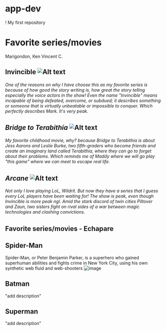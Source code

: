 # app-dev
! My first repository 



# Favorite series/movies
Marigondon, Ken Vincent C.
## **Invincible** ![Alt text](https://ew.com/thmb/loLVuN94pMyDrFUxkFFJOKuouRo=/1500x0/filters:no_upscale():max_bytes(150000):strip_icc():format(webp)/invincible-promo-072023-1-d0957bb94a0545a080a58d3a610e5966.jpg) <h6> One of the reasons on why I have choose this as my favorite series is because of how good the story writing is, how great the story telling especially the voice actors in the show! Even the name "Invincible" means incapable of being defeated, overcome, or subdued; it describes something or someone that is virtually unbeatable or impossible to conquer. Which perfectly describes Mark. It's very peak. </h6>
## *Bridge to Terabithia* ![Alt text](https://miro.medium.com/v2/resize:fit:1400/format:webp/1*EuMFNj7L9wYyEVb4aO5vAg.jpeg) <h6> My favorite childhood movie, why? because Bridge to Terabithia is about Jess Aarons and Leslie Burke, two fifth-graders who become friends and create an imaginary land called Terabithia, where they can go to forget about their problems. Which reminds me of Maddy where we will go play "this game" where we can meet to escape real life. </h6>
## *Arcane* ![Alt text](https://assets-prd.ignimgs.com/2024/06/11/artwork-1718103614515.jpeg) <h6> Not only I love playing LoL, Wildrit. But now they have a series that I guess every LoL players have been waiting for! The show is peak, even though Invincible is more peak ngl. Amid the stark discord of twin cities Piltover and Zaun, two sisters fight on rival sides of a war between magic technologies and clashing convictions. </h6>


## Favorite series/movies - Echapare
## Spider-Man
Spider-Man, or Peter Benjamin Parker, is a superhero who gained superhuman abilities and fights crime in New York City, using his own synthetic web fluid and web-shooters
![image](https://github.com/user-attachments/assets/588af3ad-5866-47f1-9da9-32dd6c1f6af1)


## Batman
"add description"

## Superman
"add description"

